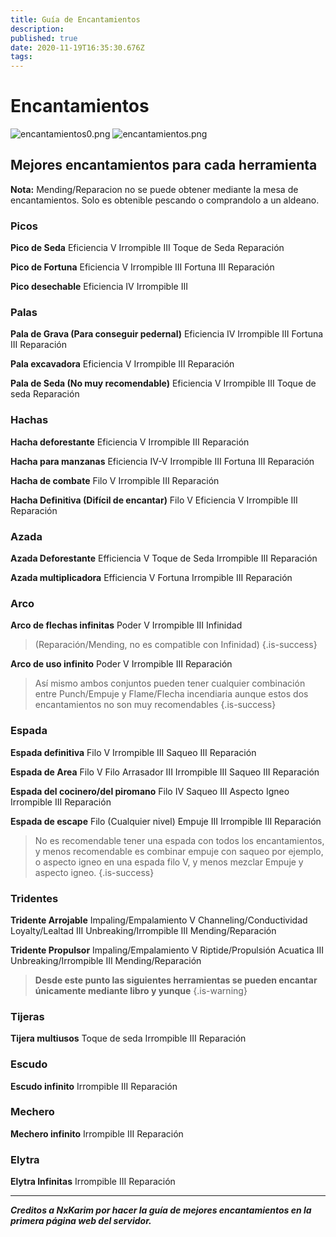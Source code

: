 ```yaml
---
title: Guía de Encantamientos
description: 
published: true
date: 2020-11-19T16:35:30.676Z
tags: 
---
```


# Encantamientos

![encantamientos0.png](/img/encantamientos0.png)
![encantamientos.png](/img/encantamientos.png)

## Mejores encantamientos para cada herramienta
**Nota:** Mending/Reparacion no se puede obtener mediante la mesa de encantamientos. Solo es obtenible pescando o comprandolo a un aldeano.

### Picos
**Pico de Seda**
Eficiencia V 
Irrompible III 
Toque de Seda 
Reparación  
 
**Pico de Fortuna**
Eficiencia V 
Irrompible III 
Fortuna III 
Reparación  
 
**Pico desechable**
Eficiencia IV 
Irrompible III 
 
### Palas
**Pala de Grava (Para conseguir pedernal)**
Eficiencia IV 
Irrompible III 
Fortuna III 
Reparación 
 
**Pala excavadora**
Eficiencia V 
Irrompible III 
Reparación 
 
**Pala de Seda (No muy recomendable)**
Eficiencia V 
Irrompible III 
Toque de seda 
Reparación 
 
### Hachas 
 
**Hacha deforestante**
Eficiencia V 
Irrompible III 
Reparación 
 
**Hacha para manzanas**
Eficiencia IV-V 
Irrompible III 
Fortuna III 
Reparación 

**Hacha de combate**
Filo V 
Irrompible III 
Reparación 
 
**Hacha Definitiva (Difícil de encantar)**
Filo V 
Eficiencia V 
Irrompible III 
Reparación 
 
### Azada
**Azada Deforestante**
Efficiencia V
Toque de Seda
Irrompible III 
Reparación 

**Azada multiplicadora**
Efficiencia V
Fortuna
Irrompible III 
Reparación 

### Arco

**Arco de flechas infinitas**
Poder V 
Irrompible III 
Infinidad 
>(Reparación/Mending, no es compatible con Infinidad) 
{.is-success}
 
**Arco de uso infinito**
Poder V 
Irrompible III 
Reparación  
 
> Así mismo ambos conjuntos pueden tener cualquier combinación entre Punch/Empuje y Flame/Flecha incendiaria aunque estos dos encantamientos no son muy recomendables 
{.is-success}
 
### Espada
**Espada definitiva**
Filo V 
Irrompible III 
Saqueo III 
Reparación 
 
**Espada de Area**
Filo V 
Filo Arrasador III 
Irrompible III 
Saqueo III 
Reparación  
 
**Espada del cocinero/del piromano**
Filo IV 
Saqueo III 
Aspecto Igneo  
Irrompible III 
Reparación 
 
**Espada de escape**
Filo (Cualquier nivel) 
Empuje III 
Irrompible III 
Reparación 
>No es recomendable tener una espada con todos los encantamientos, y menos recomendable es combinar empuje con saqueo por ejemplo, o aspecto igneo en una espada filo V, y menos mezclar Empuje y aspecto igneo. 
{.is-success}

### Tridentes 

**Tridente Arrojable**
Impaling/Empalamiento V
Channeling/Conductividad 
Loyalty/Lealtad III
Unbreaking/Irrompible III
Mending/Reparación

**Tridente Propulsor**
Impaling/Empalamiento V
Riptide/Propulsión Acuatica III
Unbreaking/Irrompible III
Mending/Reparación

> **Desde este punto las siguientes herramientas se pueden encantar únicamente mediante libro y yunque**
{.is-warning}
  
### Tijeras 
 
**Tijera multiusos**
Toque de seda 
Irrompible III 
Reparación 
 
### Escudo
**Escudo infinito**
Irrompible III 
Reparación 
 
### Mechero 
 
**Mechero infinito** 
Irrompible III 
Reparación 
 
### Elytra

**Elytra Infinitas**
Irrompible III 
Reparación 

---

***Creditos a NxKarim por hacer la guía de mejores encantamientos en la primera página web del servidor.***
